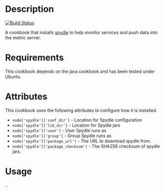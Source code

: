 Description
===========

[![Build Status](https://secure.travis-ci.org/realityforge/chef-spydle.png?branch=master)](http://travis-ci.org/realityforge/chef-spydle)

A cookbook that installs [spydle](https://github.com/realityforge/spydle) to help monitor services and push data into the metric server.

Requirements
============

This cookbook depends on the java cookbook and has been tested under Ubuntu.

Attributes
==========

This cookbook uses the following attributes to configure how it is installed.

* `node['spydle']['conf_dir']` - Location for Spydle configuration
* `node['spydle']['lib_dir']` - Location for Spydle jars
* `node['spydle']['user']` - User Spydle runs as
* `node['spydle']['group']` - Group Spydle runs as
* `node['spydle']['package_url']` - The URL to download spydle from.
* `node['spydle']['package_checksum']` - The SHA256 checksum of spydle jars.

Usage
=====

..
